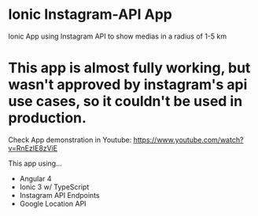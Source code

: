 # Ionic Instagram-API App
Ionic App using Instagram API to show medias in a radius of 1-5 km

# This app is almost fully working, but wasn't approved by instagram's api use cases, so it couldn't be used in production.

Check App demonstration in Youtube: https://www.youtube.com/watch?v=RnEzIE8zViE

This app using...
* Angular 4
* Ionic 3 w/ TypeScript
* Instagram API Endpoints
* Google Location API
